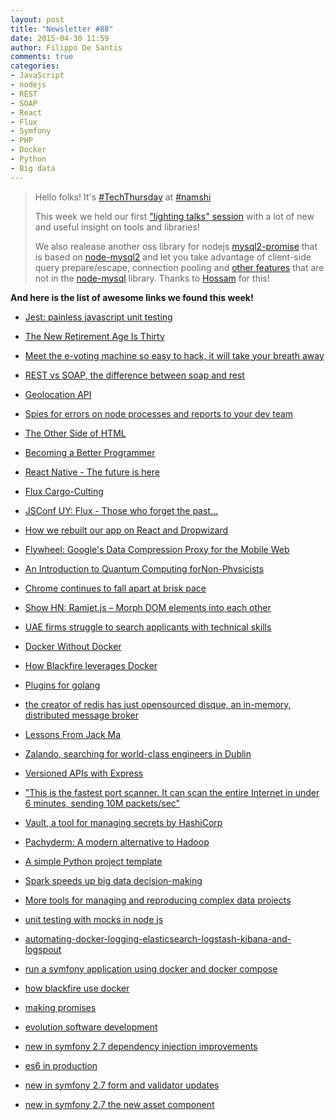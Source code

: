 ```yaml
---
layout: post
title: "Newsletter #88"
date: 2015-04-30 11:59
author: Filippo De Santis
comments: true
categories: 
- JavaScript
- nodejs
- REST
- SOAP
- React
- Flux
- Symfony
- PHP
- Docker
- Python
- Big data
---
```



> Hello folks!
> It's [#TechThursday](http://tech.namshi.io/blog/categories/techthursday/) at [#namshi](http://twitter.com/techNamshi)
> 
> This week we held our first ["lighting talks" session](http://tech.namshi.io/blog/2015/04/26/lighting-talks-1/) with a lot of new and useful insight on tools and libraries!
> 
> We also realease another oss library for nodejs [mysql2-promise](https://www.npmjs.com/package/mysql2-promise) that is based on [node-mysql2](https://github.com/sidorares/node-mysql2) and let you take advantage of client-side query prepare/escape, connection pooling and [other features](https://github.com/sidorares/node-mysql2#documentation) that are not in the [node-mysql](https://github.com/felixge/node-mysql) library. Thanks to [Hossam](http://tech.namshi.io/team/#Hossam%20Faris) for this!
> 

**And here is the list of awesome links we found this week!**

* [Jest: painless javascript unit testing](http://facebook.github.io/jest/)

* [The New Retirement Age Is Thirty](https://medium.com/i-m-h-o/the-new-retirement-age-is-thirty-547114ab60ef)

* [Meet the e-voting machine so easy to hack, it will take your breath away](http://arstechnica.com/tech-policy/2015/04/15/meet-the-e-voting-machine-so-easy-to-hack-it-will-take-your-breath-away/)
<!-- more -->
* [REST vs SOAP, the difference between soap and rest](http://spf13.com/post/soap-vs-rest)

* [Geolocation API](http://davidwalsh.name/geolocation-api)

* [Spies for errors on node processes and reports to your dev team](https://github.com/findhit/snitcher)

* [The Other Side of HTML](http://www.slideshare.net/carlinscuderi/the-other-side-of-html)

* [Becoming a Better Programmer](http://www.slideshare.net/petegoodliffe/becoming-a-better-programmer-47411490)

* [React Native - The future is here](http://www.josebalius.com/react-native-the-future-is-here/)

* [Flux Cargo-Culting](https://medium.com/@cassiozen/flux-cargo-culting-3cae9ff27c0c)

* [JSConf UY: Flux - Those who forget the past...](https://speakerdeck.com/jmorrell/jsconf-uy-flux-those-who-forget-the-past-dot-dot-dot-1)

* [How we rebuilt our app on React and Dropwizard](http://blog.siftscience.com/blog/2015/how-we-built-it)

* [Flywheel: Google's Data Compression Proxy for the Mobile Web](http://research.google.com/pubs/pub43447.html)

* [An Introduction to Quantum Computing forNon-Physicists](http://arxiv.org/pdf/quant-ph/9809016v2.pdf)

* [Chrome continues to fall apart at brisk pace](http://www.quirksmode.org/blog/archives/2015/02/chrome_continue.html)

* [Show HN: Ramjet.js – Morph DOM elements into each other](http://www.rich-harris.co.uk/ramjet/)

* [UAE firms struggle to search applicants with technical skills](http://buff.ly/1GEUbgd)

* [Docker Without Docker](http://buff.ly/1bcUKlT)

* [How Blackfire leverages Docker](http://buff.ly/1OCtgIW)

* [Plugins for golang](http://buff.ly/1ELV8FP)

* [the creator of redis has just opensourced disque, an in-memory, distributed message broker](http://buff.ly/1FthCdE)

* [Lessons From Jack Ma](http://buff.ly/1Igt5Ok)

* [Zalando, searching for world-class engineers in Dublin](http://buff.ly/1J1AFur)

* [Versioned APIs with Express](http://buff.ly/1HHod4n)

* ["This is the fastest port scanner. It can scan the entire Internet in under 6 minutes, sending 10M packets/sec"](http://buff.ly/1HGzyBw)

* [Vault, a tool for managing secrets by HashiCorp](http://buff.ly/1I0bkUJ)

* [Pachyderm: A modern alternative to Hadoop](https://medium.com/pachyderm-data/lets-build-a-modern-hadoop-4fc160f8d74f)

* [A simple Python project template](http://www.turnkeylinux.org/blog/pyproject-pub)

* [Spark speeds up big data decision-making](http://www.computerweekly.com/feature/Apache-Spark-speeds-up-big-data-decision-making)

* [More tools for managing and reproducing complex data projects](http://radar.oreilly.com/2015/04/more-tools-for-managing-and-reproducing-complex-data-projects.html)


* [unit testing with mocks in node js](http://vansande.org/2015/03/22/unit_testing_with_mocks_in_node_js)

* [automating-docker-logging-elasticsearch-logstash-kibana-and-logspout](http://nathanleclaire.com/blog/2015/04/27/automating-docker-logging-elasticsearch-logstash-kibana-and-logspout)

* [run a symfony application using docker and docker compose](http://vincent.composieux.fr/article/run-a-symfony-application-using-docker-and-docker-compose)

* [how blackfire use docker](http://blog.blackfire.io/how-we-use-docker.html)

* [making promises](https://medium.com/the-traveled-ios-developers-guide/making-promises-417f13da901f)

* [evolution software development](http://java.dzone.com/articles/evolution-software-development)

* [new in symfony 2.7 dependency injection improvements](http://symfony.com/blog/new-in-symfony-2-7-dependency-injection-improvements)

* [es6 in production](https://speakerdeck.com/pazguille/es6-in-production)

* [new in symfony 2.7 form and validator updates](http://symfony.com/blog/new-in-symfony-2-7-form-and-validator-updates)

* [new in symfony 2.7 the new asset component](http://symfony.com/blog/new-in-symfony-2-7-the-new-asset-component)
